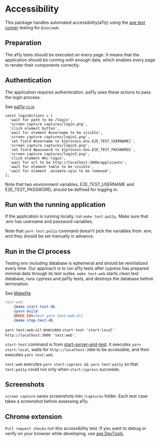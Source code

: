 # Accessibility

This package handles automated accessibility(a11y) using the [axe test runner](https://github.com/pa11y/pa11y-runner-axe) testing for `@ien/web`.

## Preparation

The a11y tests should be executed on every page. It means that the application should be running with enough data, which enables every page to render their components correctly.

## Authentication

The application requires authentication. pa11y uses these actions to pass the login process.

See [pa11y-ci.js](./src/pa11y-ci.js)

```
const loginActions = [
  'wait for path to be /login',
  'screen capture captures/login.png',
  'click element button',
  'wait for element #username to be visible',
  'screen capture captures/login1.png',
  `set field #username to ${process.env.E2E_TEST_USERNAME}`,
  'screen capture captures/login2.png',
  `set field #password to ${process.env.E2E_TEST_PASSWORD}`,
  'screen capture captures/login3.png',
  'click element #kc-login',
  'wait for url to be http://localhost:3000/applicants',
  'wait for element table to be visible',
  'wait for element .animate-spin to be removed',
];
```

Note that two environment variables, E2E_TEST_USERNAME and E2E_TEST_PASSWORD, should be defined for logging in. 

## Run with the running application

If the application is running locally, run `make test-pa11y`. Make sure that .env has username and password variables. 

Note that `yarn test:pa11y` command doesn't pick the variables from .env, and they should be set manually in advance. 

## Run in the CI process

Testing env including database is ephemeral and should be reinitialized every time. Our approach is to run a11y tests after cypress has prepared minimal data through its test suites. `make test-web` starts clean test database, runs cypress and pa11y tests, and destroys the database before termination.

See [Makefile](../../Makefile)

```makefile
test-web:
	@make start-test-db
	@yarn build
	@NODE_ENV=test yarn test:web:all
	@make stop-test-db
```
`yarn test:web:all` executes `start-test 'start:local' http://localhost:3000 'test:web'`.

`start-test` command is from [start-server-and-test](https://www.npmjs.com/package/start-server-and-test). It executes `yarn start:local`, waits for `http://localhost:3000` to be accessible, and then executes `yarn test:web`.

`test:web` executes `yarn start:cypress && yarn test:pa11y` so that `test:pa11y` could run only when `start:cypress` succeeds.

## Screenshots

`screen capture` saves screenshots into `/captures` folder. Each test case takes a screenshot before assessing a11y.

## Chrome extension

`Pull request checks` run this accessibility test. If you want to debug or verify on your browser while developing, use [axe DevTools](https://chrome.google.com/webstore/detail/axe-devtools-web-accessib/lhdoppojpmngadmnindnejefpokejbdd).
